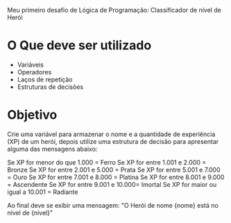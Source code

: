 Meu primeiro desafio de Lógica de Programação: Classificador de nível de Herói

# O Que deve ser utilizado

- Variáveis
- Operadores
- Laços de repetição
- Estruturas de decisões

# Objetivo
Crie uma variável para armazenar o nome e a quantidade de experiência (XP) de um herói, depois utilize uma estrutura de decisão para apresentar alguma das mensagens abaixo:

Se XP for menor do que 1.000 = Ferro 
Se XP for entre 1.001 e 2.000 = Bronze 
Se XP for entre 2.001 e 5.000 = Prata 
Se XP for entre 5.001 e 7.000 = Ouro 
Se XP for entre 7.001 e 8.000 = Platina 
Se XP for entre 8.001 e 9.000 = Ascendente 
Se XP for entre 9.001 e 10.000= Imortal 
Se XP for maior ou igual a 10.001 = Radiante

Ao final deve se exibir uma mensagem: "O Herói de nome {nome} está no nível de {nivel}"
